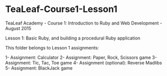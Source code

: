 # TeaLeaf-Course1-Lesson1

TeaLeaf Academy - Course 1: Introduction to Ruby and Web Development - August 2015

Lesson 1: Basic Ruby, and building a procedural Ruby application

This folder belongs to Lesson 1 assignments:

  1- Assignment: Calculator
  2- Assignment: Paper, Rock, Scissors game
  3- Assignment: Tic, Tac, Toe game
  4- Assignment (optional): Reverse Madlibs
  5- Assignment: BlackJack game
  
